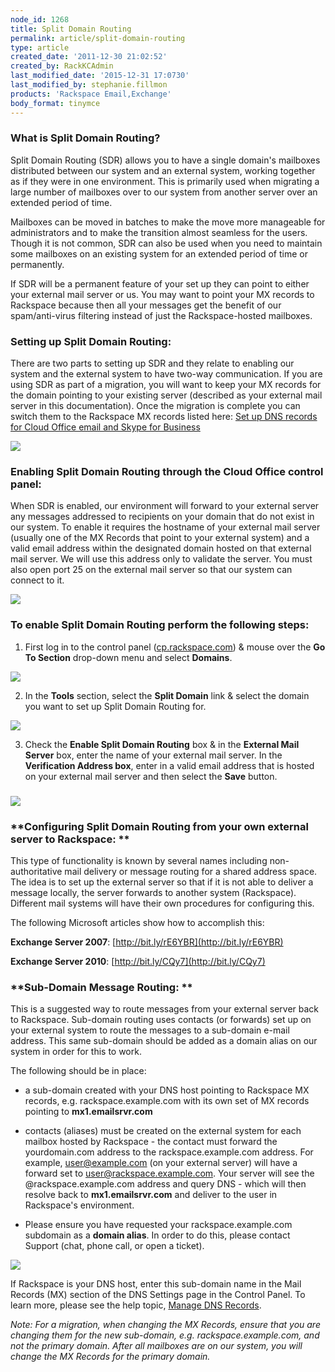 ```yaml
---
node_id: 1268
title: Split Domain Routing
permalink: article/split-domain-routing
type: article
created_date: '2011-12-30 21:02:52'
created_by: RackKCAdmin
last_modified_date: '2015-12-31 17:0730'
last_modified_by: stephanie.fillmon
products: 'Rackspace Email,Exchange'
body_format: tinymce
---
```


### **What is Split Domain Routing?**

Split Domain Routing (SDR) allows you to have a single domain's
mailboxes distributed between our system and an external system, working
together as if they were in one environment. This is primarily used when
migrating a large number of mailboxes over to our system from another
server over an extended period of time.

Mailboxes can be moved in batches to make the move more manageable for
administrators and to make the transition almost seamless for the users.
Though it is not common, SDR can also be used when you need to maintain
some mailboxes on an existing system for an extended period of time or
permanently.  

If SDR will be a permanent feature of your set up they can point to
either your external mail server or us. You may want to point your MX
records to Rackspace because then all your messages get the benefit of
our spam/anti-virus filtering instead of just the Rackspace-hosted
mailboxes.

###  

### **Setting up Split Domain Routing:**

There are two parts to setting up SDR and they relate to enabling our
system and the external system to have two-way communication. If you are
using SDR as part of a migration, you will want to keep your MX records
for the domain pointing to your existing server (described as your
external mail server in this documentation). Once the migration is
complete you can switch them to the Rackspace MX records listed here:
[Set up DNS records for Cloud Office email and Skype for
Business](http://www.rackspace.com/knowledge_center/article/set-up-dns-records-for-cloud-office-email-and-skype-for-business)

![](http://c973967.r67.cf2.rackcdn.com/(E%26A)SplitDomainRouting.png)  

###  

### **Enabling Split Domain Routing through the Cloud Office control panel:** 

When SDR is enabled, our environment will forward to your external
server any messages addressed to recipients on your domain that do not
exist in our system. To enable it requires the hostname of your external
mail server (usually one of the MX Records that point to your external
system) and a valid email address within the designated domain hosted on
that external mail server. We will use this address only to validate the
server. You must also open port 25 on the external mail server so that
our system can connect to it. 

![](http://c973967.r67.cf2.rackcdn.com/(E%26A)SplitDomainRouting2.png)  

###  

### **To enable Split Domain Routing perform the following steps:** 

1. First log in to the control panel
([cp.rackspace.com](http://cp.rackspace.com)) & mouse over the **Go To
Section** drop-down menu and select **Domains**.

![](/knowledge_center/sites/default/files/field/image/a.png)

2. In the **Tools** section, select the **Split Domain** link & select
the domain you want to set up Split Domain Routing for.

![](/knowledge_center/sites/default/files/field/image/b.png)

3. Check the **Enable Split Domain Routing** box & in the **External
Mail Server** box, enter the name of your external mail server. In
the **Verification Address box**, enter in a valid email address that is
hosted on your external mail server and then select the **Save** button.

### ![](/knowledge_center/sites/default/files/field/image/c.png)

 

### **Configuring Split Domain Routing from your own external server to Rackspace: **

This type of functionality is known by several names including
non-authoritative mail delivery or message routing for a shared address
space. The idea is to set up the external server so that if it is not
able to deliver a message locally, the server forwards to another system
(Rackspace). Different mail systems will have their own procedures for
configuring this. 

The following Microsoft articles show how to accomplish this: 

**Exchange Server 2007**:  [http://bit.ly/rE6YBR](http://bit.ly/rE6YBR)

**Exchange Server 2010**:  [http://bit.ly/CQy7](http://bit.ly/CQy7) 

###  

### **Sub-Domain Message Routing: **

This is a suggested way to route messages from your external server back
to Rackspace.  Sub-domain routing uses contacts (or forwards) set up on
your external system to route the messages to a sub-domain e-mail
address.  This same sub-domain should be added as a domain alias on our
system in order for this to work.

The following should be in place:

-   a sub-domain created with your DNS host pointing to Rackspace MX
    records, e.g. rackspace.example.com with its own set of MX records
    pointing to **mx1.emailsrvr.com**

-   contacts (aliases) must be created on the external system for each
    mailbox hosted by Rackspace - the contact must forward the
    yourdomain.com address to the rackspace.example.com address.  For
    example, user@example.com (on your external server) will have a
    forward set to user@rackspace.example.com.  Your server will see the
    @rackspace.example.com address and query DNS - which will then
    resolve back to **mx1.emailsrvr.com** and deliver to the user in
    Rackspace's environment.

-   Please ensure you have requested your rackspace.example.com
    subdomain as a **domain alias**. In order to do this, please contact
    Support (chat, phone call, or open a ticket).

![](http://c973967.r67.cf2.rackcdn.com/(E%26A)SplitDomainRouting6.png)

If Rackspace is your DNS host, enter this sub-domain name in the Mail
Records (MX) section of the DNS Settings page in the Control Panel. To
learn more, please see the help topic, [Manage DNS
Records](http://www.rackspace.com/knowledge_center/article/managing-cloud-sites-email-dns-records).

*Note:* *For a migration, when changing the MX Records, ensure that you
are changing them for the new sub-domain, e.g. rackspace.example.com,
and not the primary domain. After all mailboxes are on our system, you
will change the MX Records for the primary domain.* 

